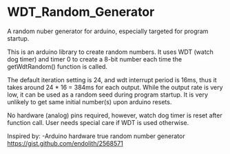 # WDT_Random_Generator
A random nuber generator for arduino, especially targeted for program startup.

This is an arduino library to create random numbers. It uses WDT (watch dog timer) and timer 0 to create a 8-bit number each time the getWdtRandom() function is called.

The default iteration setting is 24, and wdt interrupt period is 16ms, thus it takes around 24 * 16 = 384ms for each output. While the output rate is very low, it can be used as a random seed during program startup. It is very unlikely to get same initial number(s) upon arduino resets.

No hardware (analog) pins required, however, watch dog timer is reset after function call. User needs special care if WDT is used otherwise.

Inspired by:
-Arduino hardware true random number generator   https://gist.github.com/endolith/2568571
